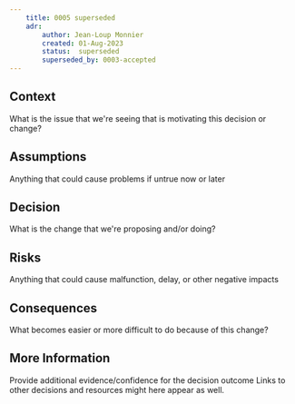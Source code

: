 ```yaml
---
    title: 0005 superseded
    adr:
        author: Jean-Loup Monnier
        created: 01-Aug-2023
        status:  superseded
        superseded_by: 0003-accepted
---
```


## Context

What is the issue that we're seeing that is motivating this decision or change?

## Assumptions
Anything that could cause problems if untrue now or later

## Decision

What is the change that we're proposing and/or doing?

## Risks
Anything that could cause malfunction, delay, or other negative impacts

## Consequences

What becomes easier or more difficult to do because of this change?


## More Information
Provide additional evidence/confidence for the decision outcome
Links to other decisions and resources might here appear as well.

